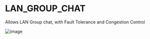 # LAN_GROUP_CHAT
Allows LAN Group chat, with Fault Tolerance and Congestion Control

![image](https://github.com/shivangoudapatil/LAN_GROUP_CHAT/assets/91386977/175e0110-7c49-4348-948c-b79c420535ad)
